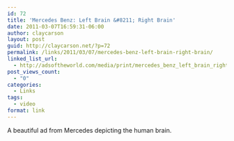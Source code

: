 ```yaml
---
id: 72
title: 'Mercedes Benz: Left Brain &#8211; Right Brain'
date: 2011-03-07T16:59:31-06:00
author: claycarson
layout: post
guid: http://claycarson.net/?p=72
permalink: /links/2011/03/07/mercedes-benz-left-brain-right-brain/
linked_list_url:
  - http://adsoftheworld.com/media/print/mercedes_benz_left_brain_right_brain_paint
post_views_count:
  - "0"
categories:
  - Links
tags:
  - video
format: link
---
```

A beautiful ad from Mercedes depicting the human brain.